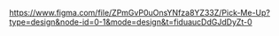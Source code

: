 https://www.figma.com/file/ZPmGvP0uOnsYNfza8YZ33Z/Pick-Me-Up?type=design&node-id=0-1&mode=design&t=fiduaucDdGJdDyZt-0